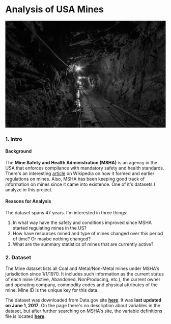 
# Analysis of USA Mines
![tunnel mine](/images/tunnel_mine.jpg)
### 1. Intro
#### Background
The **Mine Safety and Health Administration (MSHA)** is an agency in the USA that enforces compliance with mandatory safety and health standards. There's an interesting [article](https://en.wikipedia.org/wiki/Mine_Safety_and_Health_Administration) on Wikipedia on how it formed and earlier regulations on mines. Also, MSHA has been keeping good track of information on mines since it came into existence. One of it's datasets I analyze in this project.

#### Reasons for Analysis
The dataset spans 47 years. I'm interested in three things:
1. In what way have the safety and conditions improved since MSHA started regulating mines in the US?
2. How have resources mined and type of mines changed over this period of time? Or maybe nothing changed?
3. What are the summary statistics of mines that are currently active?

### 2. Dataset
The Mine dataset lists all Coal and Metal/Non-Metal mines under MSHA's jurisdiction since 1/1/1970. It includes such information as the current status of each mine (Active, Abandoned, NonProducing, etc.), the current owner and operating company, commodity codes and physical attributes of the mine. Mine ID is the unique key for this data.

The dataset was downloaded from Data.gov site **[here](https://catalog.data.gov/dataset/mines-9f12c)**. It was **last updated on June 1, 2017**. On the page there's no description about variables in the dataset, but after further searching on MSHA's site, the variable definitions file is located **[here](https://arlweb.msha.gov/OpenGovernmentData/DataSets/Mines_Definition_File.txt)**.
